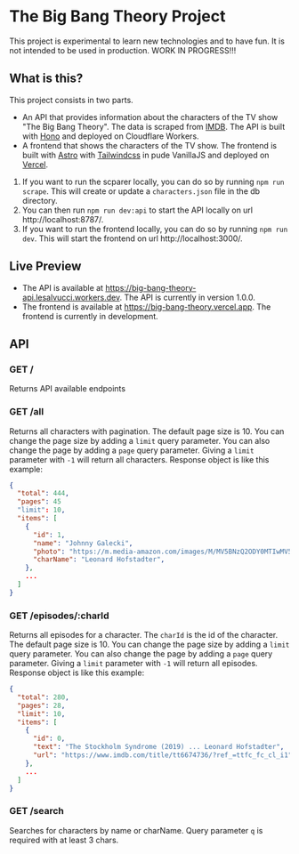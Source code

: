 # The Big Bang Theory Project
This project is experimental to learn new technologies and to have fun. It is not intended to be used in production. WORK IN PROGRESS!!!

## What is this?
This project consists in two parts. 
- An API that provides information about the characters of the TV show "The Big Bang Theory". The data is scraped from [IMDB](https://www.imdb.com/title/tt0898266/fullcredits/?ref_=tt_cl_sm). The API is built with [Hono](https://honojs.dev/) and deployed on Cloudflare Workers.
- A frontend that shows the characters of the TV show. The frontend is built with [Astro](https://astro.build/) with [Tailwindcss](https://tailwindcss.com/) in pude VanillaJS and deployed on [Vercel](https://vercel.com/).

1. If you want to run the scparer locally, you can do so by running `npm run scrape`. This will create or update a `characters.json` file in the db directory. 
2. You can then run `npm run dev:api` to start the API locally on url http://localhost:8787/.
3. If you want to run the frontend locally, you can do so by running `npm run dev`. This will start the frontend on url http://localhost:3000/.

## Live Preview
* The API is available at https://big-bang-theory-api.lesalvucci.workers.dev. The API is currently in version 1.0.0.
* The frontend is available at https://big-bang-theory.vercel.app. The frontend is currently in development.

## API
### GET /
Returns API available endpoints

### GET /all
Returns all characters with pagination. The default page size is 10. You can change the page size by adding a `limit` query parameter. You can also change the page by adding a `page` query parameter. Giving a `limit` parameter with `-1` will return all characters.
Response object is like this example: 
```json
{
  "total": 444,
  "pages": 45
  "limit": 10,
  "items": [
    {
      "id": 1,
      "name": "Johnny Galecki",
      "photo": "https://m.media-amazon.com/images/M/MV5BNzQ2ODY0MTIwMV5BMl5BanBnXkFtZTcwNDQ2NzMzMw@@._V1_UX266.jpg",
      "charName": "Leonard Hofstadter",   
    },
    ...
  ]
}
```

### GET /episodes/:charId
Returns all episodes for a character. The `charId` is the id of the character. The default page size is 10. You can change the page size by adding a `limit` query parameter. You can also change the page by adding a `page` query parameter. Giving a `limit` parameter with `-1` will return all episodes.
Response object is like this example: 
```json
{
  "total": 280,
  "pages": 28,
  "limit": 10,
  "items": [
    {
      "id": 0,
      "text": "The Stockholm Syndrome (2019) ... Leonard Hofstadter",
      "url": "https://www.imdb.com/title/tt6674736/?ref_=ttfc_fc_cl_i1"
    },
    ...
  ]
}
```

### GET /search
Searches for characters by name or charName. Query parameter `q` is required with at least 3 chars.


